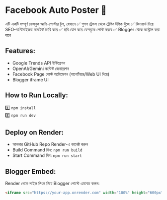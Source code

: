 # Facebook Auto Poster 🚀

এটি একটি সম্পূর্ণ ফেসবুক অটো-পোস্টার টুল, যেখানে
✅ গুগল ট্রেন্ডস থেকে ট্রেন্ডিং টপিক খুঁজে
✅ কিওয়ার্ড দিয়ে SEO-অপ্টিমাইজড কনটেন্ট তৈরি করে
✅ ছবি যোগ করে ফেসবুকে পোস্ট করবে
✅ Blogger থেকে কন্ট্রোল করা যাবে

## Features:
- Google Trends API ইন্টিগ্রেশন
- OpenAI/Gemini কন্টেন্ট জেনারেশন
- Facebook Page পোস্ট অটোমেশন (পাপেটিয়ার/Web UI দিয়ে)
- Blogger iframe UI

## How to Run Locally:
1️⃣ `npm install`  
2️⃣ `npm run dev`

## Deploy on Render:
- আপনার GitHub Repo Render-এ কানেক্ট করুন
- Build Command দিন: `npm run build`
- Start Command দিন: `npm run start`

## Blogger Embed:
Render থেকে লাইভ লিংক নিয়ে Blogger পোস্টে এমবেড করুন:
```html
<iframe src="https://your-app.onrender.com" width="100%" height="600px" frameborder="0"></iframe>
